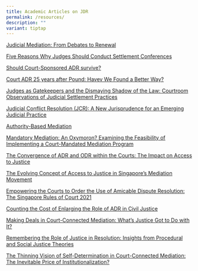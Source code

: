 ```yaml
---
title: Academic Articles on JDR
permalink: /resources/
description: ""
variant: tiptap
---
```

<p><a href="https://ink.library.smu.edu.sg/sol_research/2773/" rel="noopener noreferrer nofollow" target="_blank">Judicial Mediation: From Debates to Renewal</a>
</p>
<p><a href="https://bridges.monash.edu/articles/journal_contribution/Five_Reasons_Why_Judges_Should_Conduct_Settlement_Conferences/10064777" rel="noopener noreferrer nofollow" target="_blank">Five Reasons Why Judges Should Conduct Settlement Conferences</a>
</p>
<p><a href="https://lawcat.berkeley.edu/record/1120070?ln=en" rel="noopener noreferrer nofollow" target="_blank">Should Court-Sponsored ADR survive?</a>
</p>
<p><a href="https://kb.osu.edu/bitstream/handle/1811/77044/1/OSJDR_V18N1_0093.pdf" rel="noopener noreferrer nofollow" target="_blank">Court ADR 25 years after Pound: Havev We Found a Better Way?</a>
</p>
<p><a href="https://journals.law.harvard.edu/hnlr/wp-content/uploads/sites/91/83-Ayelet-Sela-Nourit-Zimerman-Michal-Alberstein.pdf" rel="noopener noreferrer nofollow" target="_blank">Judges as Gatekeepers and the Dismaying Shadow of the Law: Courtroom Observations of Judicial Settlement Practices</a>
</p>
<p><a href="https://static1.squarespace.com/static/60a5863870f56068b0f097cd/t/60a67a03028eea0f43859656/1621522947345/Alberstein-A-New-Jurisprudence.pdf" rel="noopener noreferrer nofollow" target="_blank">Judicial Conflict Resolution (JCR): A New Jurisprudence for an Emerging Judicial Practice</a>
</p>
<p><a href="https://static1.squarespace.com/static/60a5863870f56068b0f097cd/t/60a5e3274dcb02030b1d5a6e/1621484327296/Authority-Based-Mediation.pdf" rel="noopener noreferrer nofollow" target="_blank">Authority-Based Mediation</a>
</p>
<p><a href="https://static1.squarespace.com/static/60a5863870f56068b0f097cd/t/60a69ac1e780cb5f5e59e89f/1621531329817/479-510.pdf" rel="noopener noreferrer nofollow" target="_blank">Mandatory Mediation: An Oxymoron? Examining the Feasibility of Implementing a Court-Mandated Mediation Program</a>
</p>
<p><a href="https://ink.library.smu.edu.sg/sol_research/2842/" rel="noopener noreferrer nofollow" target="_blank">The Convergence of ADR and ODR within the Courts: The Impact on Access to Justice</a>
</p>
<p><a href="https://ink.library.smu.edu.sg/sol_research/3157/" rel="noopener noreferrer nofollow" target="_blank">The Evolving Concept of Access to Justice in Singapore’s Mediation Movement</a>
</p>
<p><a href="https://ink.library.smu.edu.sg/sol_research/3940/" rel="noopener noreferrer nofollow" target="_blank">Empowering the Courts to Order the Use of Amicable Dispute Resolution: The Singapore Rules of Court 2021</a>
</p>
<p><a href="https://ink.library.smu.edu.sg/sol_research/3939/" rel="noopener noreferrer nofollow" target="_blank">Counting the Cost of Enlarging the Role of ADR in Civil Justice</a>
</p>
<p><a href="https://scholarship.law.tamu.edu/facscholar/945/" rel="noopener noreferrer nofollow" target="_blank">Making Deals in Court-Connected Mediation: What’s Justice Got to Do with It?</a>
</p>
<p><a href="https://scholarship.law.tamu.edu/facscholar/964/" rel="noopener noreferrer nofollow" target="_blank">Remembering the Role of Justice in Resolution: Insights from Procedural and Social Justice Theories</a>
</p>
<p><a href="https://scholarship.law.tamu.edu/cgi/viewcontent.cgi?article=1954&amp;context=facscholar" rel="noopener noreferrer nofollow" target="_blank">The Thinning Vision of Self-Determination in Court-Connected Mediation: The Inevitable Price of Institutionalization?</a>
</p>
<p></p>
<p></p>